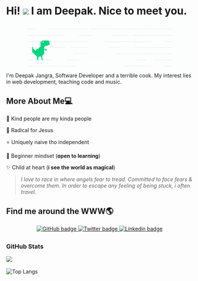 # Hi! <img src="https://media.giphy.com/media/hvRJCLFzcasrR4ia7z/giphy.gif" width="30px"> I am Deepak. Nice to meet you.

<img src="https://github.com/deepakpixel/deepakpixel/blob/master/Github_Profile_Bannerv2.gif?raw=true" alt="Profile banner Deepak Jangra Software Developer Web Developer"> 
I'm Deepak Jangra, Software Developer and a terrible cook. My interest lies in web development, teaching code and music.


## More About Me:computer:

:purple_heart: Kind people are my kinda people

:100: Radical for Jesus

:star: Uniquely naive tho independent

:apple: Beginner mindset (**open to learning**)

:sparkles: Child at heart (**i see the world as magical**)


>*I love to race in where angels fear to tread. Committed to face fears & overcome them. In order to escape any feeling of being stuck, i often travel.*


## Find me around the WWW🌎

<p align="center">
  <a href="https://github.com/deepakpixel">
    <img src="https://img.shields.io/badge/GitHub-100000?style=for-the-badge&logo=github&logoColor=white" alt="GitHub badge" />
  </a>
  <a href="http://twitter.com/deepakpixel">
    <img src="https://img.shields.io/badge/Twitter-1DA1F2?style=for-the-badge&logo=twitter&logoColor=white" alt="Twitter badge" />
  </a>
  <a href="http://linkedin.com/in/deepakjangraa">
    <img src="https://img.shields.io/badge/LinkedIn-0077B5?style=for-the-badge&logo=linkedin&logoColor=white" alt="Linkedin badge" />
  </a>
</p>

## <h3 align="left">GitHub Stats</h3>

<a href="">
  <img align="centre" src="https://github-readme-stats.vercel.app/api?username=deepakpixel&count_private=true&include_all_commits=true&show_icons=true&title_color=007bff&text_color=e7e7e7&icon_color=007bff&bg_color=171c28" />
<a />
  
![Top Langs](https://github-readme-stats.vercel.app/api/top-langs/?username=deepakpixel&layout=compact&title_color=007bff&text_color=e7e7e7&icon_color=007bff&bg_color=171c28)
